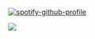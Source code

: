 [![spotify-github-profile](https://spotify-github-profile.kittinanx.com/api/view?uid=wjdes5kajmt1gqhbzctuzbgid&cover_image=true&theme=natemoo-re&show_offline=false&background_color=121212&interchange=true&bar_color=53b14f&bar_color_cover=false)](https://github.com/kittinan/spotify-github-profile)


![](https://64.media.tumblr.com/7383031db14f76179be4913a39bdb93e/269ec33305c6a49b-c8/s1280x1920/d017d5df9c7320254f64713eece1d7f102a9eed3.jpg)

